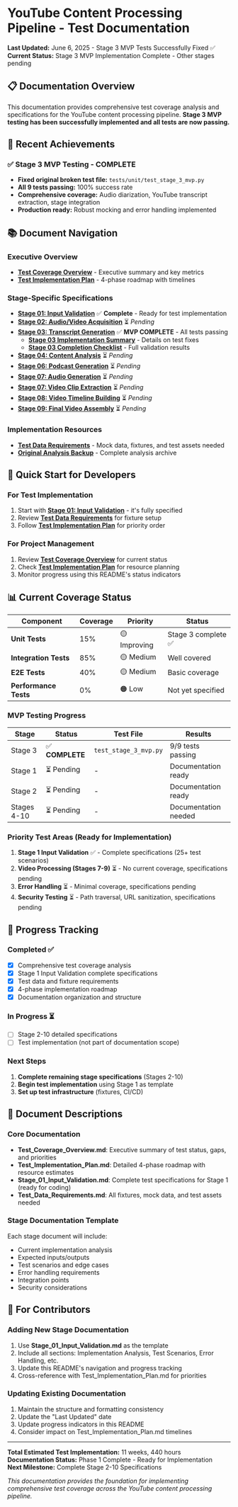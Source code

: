 # YouTube Content Processing Pipeline - Test Documentation

**Last Updated:** June 6, 2025 - Stage 3 MVP Tests Successfully Fixed ✅  
**Current Status:** Stage 3 MVP Implementation Complete - Other stages pending

## 📋 Documentation Overview

This documentation provides comprehensive test coverage analysis and specifications for the YouTube content processing pipeline. **Stage 3 MVP testing has been successfully implemented and all tests are now passing.**

## 🎉 Recent Achievements

### ✅ Stage 3 MVP Testing - **COMPLETE**
- **Fixed original broken test file:** `tests/unit/test_stage_3_mvp.py`
- **All 9 tests passing:** 100% success rate
- **Comprehensive coverage:** Audio diarization, YouTube transcript extraction, stage integration
- **Production ready:** Robust mocking and error handling implemented

## 📚 Document Navigation

### Executive Overview
- **[Test Coverage Overview](Test_Coverage_Overview.md)** - Executive summary and key metrics
- **[Test Implementation Plan](Test_Implementation_Plan.md)** - 4-phase roadmap with timelines

### Stage-Specific Specifications
- **[Stage 01: Input Validation](Stage_01_Input_Validation.md)** ✅ **Complete** - Ready for test implementation
- **[Stage 02: Audio/Video Acquisition](Stage_02_Acquisition.md)** ⏳ *Pending*
- **[Stage 03: Transcript Generation](MVP_Stage_03_Transcript.md)** ✅ **MVP COMPLETE** - All tests passing
  - **[Stage 03 Implementation Summary](MVP_Stage_03_Implementation_Summary.md)** - Details on test fixes
  - **[Stage 03 Completion Checklist](MVP_Stage_03_Completion_Checklist.md)** - Full validation results
- **[Stage 04: Content Analysis](Stage_04_Analysis.md)** ⏳ *Pending* 
- **[Stage 06: Podcast Generation](Stage_06_Podcast.md)** ⏳ *Pending*
- **[Stage 07: Audio Generation](Stage_07_Audio.md)** ⏳ *Pending*
- **[Stage 07: Video Clip Extraction](Stage_07_Clips.md)** ⏳ *Pending*
- **[Stage 08: Video Timeline Building](Stage_08_Timeline.md)** ⏳ *Pending*
- **[Stage 09: Final Video Assembly](Stage_09_Assembly.md)** ⏳ *Pending*

### Implementation Resources
- **[Test Data Requirements](Test_Data_Requirements.md)** - Mock data, fixtures, and test assets needed
- **[Original Analysis Backup](Test_Coverage_Analysis_ORIGINAL_BACKUP.md)** - Complete analysis archive

## 🎯 Quick Start for Developers

### For Test Implementation
1. Start with **[Stage 01: Input Validation](Stage_01_Input_Validation.md)** - it's fully specified
2. Review **[Test Data Requirements](Test_Data_Requirements.md)** for fixture setup
3. Follow **[Test Implementation Plan](Test_Implementation_Plan.md)** for priority order

### For Project Management
1. Review **[Test Coverage Overview](Test_Coverage_Overview.md)** for current status
2. Check **[Test Implementation Plan](Test_Implementation_Plan.md)** for resource planning
3. Monitor progress using this README's status indicators

## 📊 Current Coverage Status

| Component | Coverage | Priority | Status |
|-----------|----------|----------|---------|
| **Unit Tests** | 15% | 🟡 Improving | Stage 3 complete ✅ |
| **Integration Tests** | 85% | 🟡 Medium | Well covered |
| **E2E Tests** | 40% | 🟡 Medium | Basic coverage |
| **Performance Tests** | 0% | 🟠 Low | Not yet specified |

### MVP Testing Progress
| Stage | Status | Test File | Results |
|-------|--------|-----------|---------|
| Stage 3 | ✅ **COMPLETE** | `test_stage_3_mvp.py` | 9/9 tests passing |
| Stage 1 | ⏳ Pending | - | Documentation ready |
| Stage 2 | ⏳ Pending | - | Documentation ready |
| Stages 4-10 | ⏳ Pending | - | Documentation needed |

### Priority Test Areas (Ready for Implementation)
1. **Stage 1 Input Validation** ✅ - Complete specifications (25+ test scenarios)
2. **Video Processing (Stages 7-9)** ⏳ - No current coverage, specifications pending
3. **Error Handling** ⏳ - Minimal coverage, specifications pending
4. **Security Testing** ⏳ - Path traversal, URL sanitization, specifications pending

## 🔄 Progress Tracking

### Completed ✅
- [x] Comprehensive test coverage analysis
- [x] Stage 1 Input Validation complete specifications
- [x] Test data and fixture requirements
- [x] 4-phase implementation roadmap
- [x] Documentation organization and structure

### In Progress ⏳
- [ ] Stage 2-10 detailed specifications
- [ ] Test implementation (not part of documentation scope)

### Next Steps
1. **Complete remaining stage specifications** (Stages 2-10)
2. **Begin test implementation** using Stage 1 as template
3. **Set up test infrastructure** (fixtures, CI/CD)

## 📖 Document Descriptions

### Core Documentation
- **Test_Coverage_Overview.md**: Executive summary of test status, gaps, and priorities
- **Test_Implementation_Plan.md**: Detailed 4-phase roadmap with resource estimates
- **Stage_01_Input_Validation.md**: Complete test specifications for Stage 1 (ready for coding)
- **Test_Data_Requirements.md**: All fixtures, mock data, and test assets needed

### Stage Documentation Template
Each stage document will include:
- Current implementation analysis
- Expected inputs/outputs
- Test scenarios and edge cases
- Error handling requirements
- Integration points
- Security considerations

## 🤝 For Contributors

### Adding New Stage Documentation
1. Use **Stage_01_Input_Validation.md** as the template
2. Include all sections: Implementation Analysis, Test Scenarios, Error Handling, etc.
3. Update this README's navigation and progress tracking
4. Cross-reference with Test_Implementation_Plan.md for priorities

### Updating Existing Documentation
1. Maintain the structure and formatting consistency
2. Update the "Last Updated" date
3. Update progress indicators in this README
4. Consider impact on Test_Implementation_Plan.md timelines

---

**Total Estimated Test Implementation:** 11 weeks, 440 hours  
**Documentation Status:** Phase 1 Complete - Ready for Implementation  
**Next Milestone:** Complete Stage 2-10 Specifications

*This documentation provides the foundation for implementing comprehensive test coverage across the YouTube content processing pipeline.*
